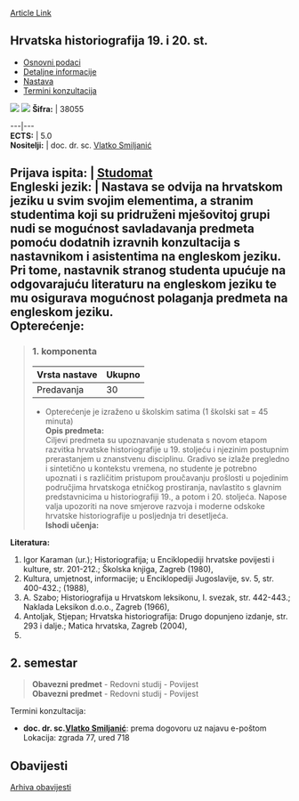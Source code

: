 [Article Link](https://www.fhs.hr/predmet/hh12s)

## Hrvatska historiografija 19. i 20. st.
  * [Osnovni podaci](https://www.fhs.hr/predmet/hh12s#v1id-523746_982815_1_0 "Osnovni podaci")
  * [Detaljne informacije](https://www.fhs.hr/predmet/hh12s#v1id-523746_982815_1_1 "Detaljne informacije")
  * [Nastava](https://www.fhs.hr/predmet/hh12s#v1id-523746_982815_1_2 "Nastava")
  * [Termini konzultacija](https://www.fhs.hr/predmet/hh12s#v1id-523746_982815_1_3 "Termini konzultacija")


[![](https://www.fhs.hr/img/flags/gif/hr.gif)](https://www.fhs.hr/predmet/hh12s) [![](https://www.fhs.hr/img/flags/gif/gb.gif)](https://www.fhs.hr/en/course/1a2cch)
**Šifra:** |  38055  
  
---|---  
**ECTS:** |  5.0   
**Nositelji:** |  doc. dr. sc. [Vlatko Smiljanić](https://www.fhs.hr/djelatnik/vlatko.smiljanic)   
  
**Prijava ispita:** |  [Studomat](http://www.isvu.hr/studomat)  
**Engleski jezik:** |  Nastava se odvija na hrvatskom jeziku u svim svojim elementima, a stranim studentima koji su pridruženi mješovitoj grupi nudi se mogućnost savladavanja predmeta pomoću dodatnih izravnih konzultacija s nastavnikom i asistentima na engleskom jeziku. Pri tome, nastavnik stranog studenta upućuje na odgovarajuću literaturu na engleskom jeziku te mu osigurava mogućnost polaganja predmeta na engleskom jeziku.   
**Opterećenje:**  
---  
> ### 1. komponenta
> | Vrsta nastave | Ukupno  
> ---|---  
> Predavanja | 30  
> * Opterećenje je izraženo u školskim satima (1 školski sat = 45 minuta)   
**Opis predmeta:**  
> Ciljevi predmeta su upoznavanje studenata s novom etapom razvitka hrvatske historiografije u 19. stoljeću i njezinim postupnim prerastanjem u znanstvenu disciplinu. Gradivo se izlaže pregledno i sintetično u kontekstu vremena, no studente je potrebno upoznati i s različitim pristupom proučavanju prošlosti u pojedinim područjima hrvatskoga etničkog prostiranja, navlastito s glavnim predstavnicima u historiografiji 19., a potom i 20. stoljeća. Napose valja upozoriti na nove smjerove razvoja i moderne odskoke hrvatske historiografije u posljednja tri desetljeća.  
**Ishodi učenja:**  

  
**Literatura:**  
  1. Igor Karaman (ur.); Historiografija; u Enciklopediji hrvatske povijesti i kulture, str. 201-212.; Školska knjiga, Zagreb (1980), 
  2. Kultura, umjetnost, informacije; u Enciklopediji Jugoslavije, sv. 5, str. 400-432.; (1988), 
  3. A. Szabo; Historiografija u Hrvatskom leksikonu, I. svezak, str. 442-443.; Naklada Leksikon d.o.o., Zagreb (1966), 
  4. Antoljak, Stjepan; Hrvatska historiografija: Drugo dopunjeno izdanje, str. 293 i dalje.; Matica hrvatska, Zagreb (2004), 
  5. 
  
**2. semestar**  
---  
> **Obavezni predmet** - Redovni studij - Povijest  
>  **Obavezni predmet** - Redovni studij - Povijest  
>   
Termini konzultacija: 
  * **doc. dr. sc.[Vlatko Smiljanić](https://www.fhs.hr/djelatnik/vlatko.smiljanic)**: 
prema dogovoru uz najavu e-poštom
Lokacija: zgrada 77, ured 718 


## Obavijesti
[Arhiva obavijesti](https://www.fhs.hr/predmet/hh12s?@=20p8g#news_81571 "Arhiva obavijesti")

